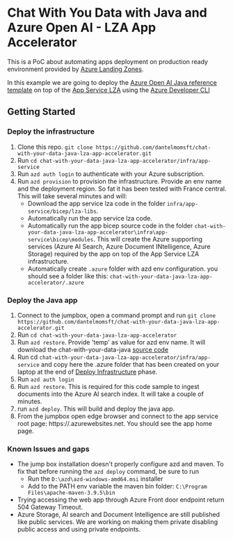 # Chat With You Data with Java and Azure Open AI - LZA App Accelerator
This is a PoC about automating apps deployment on production ready environment provided by [Azure Landing Zones](https://learn.microsoft.com/en-us/azure/cloud-adoption-framework/scenarios/app-platform/ready).

In this example we are going to deploy the [Azure Open AI Java reference template](https://learn.microsoft.com/en-us/azure/developer/intro/azure-ai-for-developers?pivots=java#azure-ai-reference-templates) on top of the [App Service LZA](https://github.com/Azure/appservice-landing-zone-accelerator) using the [Azure Developer CLI](https://learn.microsoft.com/en-us/azure/developer/azure-developer-cli/overview)

## Getting Started

### Deploy the infrastructure
1. Clone this repo. `git clone https://github.com/dantelmomsft/chat-with-your-data-java-lza-app-accelerator.git`
2. Run `cd chat-with-your-data-java-lza-app-accelerator/infra/app-service` 
3. Run `azd auth login` to authenticate with your Azure subscription.
4. Run `azd provision` to provision the infrastructure. Provide an env name and the deployment region. So fat it has been tested with France central. This will take several minutes and will:
    - Download the app service lza code in  the folder `infra/app-service/bicep/lza-libs`.
    - Automatically run the app service lza code.
    - Automatically run the app bicep source code in the folder `chat-with-your-data-java-lza-app-accelerator\infra\app-service\bicep\modules`. This will create the Azure supporting services (Azure AI Search, Azure Document INtelligence, Azure Storage) required by the app on top of the App Service LZA infrastructure.
    -  Automatically create `.azure` folder with azd env configuration. you should see a folder like this: `chat-with-your-data-java-lza-app-accelerator/.azure`
### Deploy the Java app 
1. Connect to the jumpbox, open a command prompt and run `git clone https://github.com/dantelmomsft/chat-with-your-data-java-lza-app-accelerator.git`
2. Run `cd chat-with-your-data-java-lza-app-accelerator` 
3. Run `azd restore`. Provide 'temp' as value for azd env name. It will download the chat-with-your-data-java [source code ](https://github.com/Azure-Samples/azure-search-openai-demo-java)
4. Run cd `chat-with-your-data-java-lza-app-accelerator/infra/app-service` and copy here the .azure folder that has been created on your laptop at the end of [Deploy Infrastructure](#deploy-the-infrastructure)  phase.
5. Run `azd auth login`
6. Run `azd restore`. This is required for this code sample to ingest documents into the Azure AI search index. It will take a couple of minutes.
7. run `azd deploy`. This will build and deploy the java app.
8. From the jumpbox open edge browser and connect to the app service root page: https://<app-service-name>.azurewebsites.net. You should see the app home page.

### Known Issues and gaps
- The jump box installation doesn't properly configure azd and maven. To fix that before running the `azd deploy` command, be sure to run
    - Run the `D:\azd\azd-windows-amd64.msi` installer
    - Add to the PATH env variable the maven bin folder: `C:\Program Files\apache-maven-3.9.5\bin`
- Trying accessing the web app through Azure Front door endpoint return 504 Gateway Timeout.
- Azure Storage, AI search and Document Intelligence are still published like public services. We are working on making them private disabling public access and using private endpoints. 
